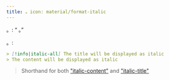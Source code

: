 ```yaml
---
title: 。icon: material/format-italic
---
```


。: “ 。”

。:

```md
> [!info|italic-all] The title will be displayed as italic
> The content will be displayed as italic
```
> Shorthand for both ["italic-content"](../content-styling/page-8.md)
> and ["italic-title"](../title-styling/page-18.md)
